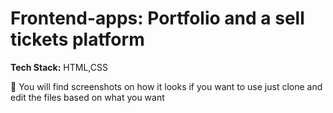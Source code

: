# Frontend-apps: Portfolio and a sell tickets platform 

**Tech Stack:** HTML,CSS
  
🔹 You will find screenshots on how it looks if you want to use just clone and edit the files based on what you want  
